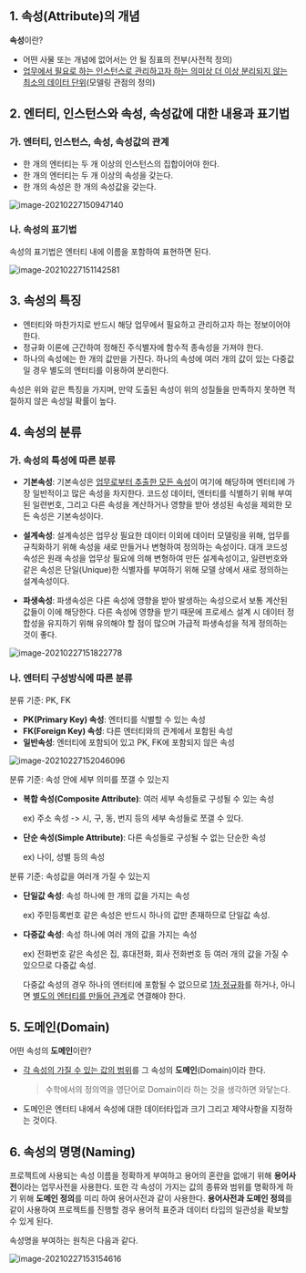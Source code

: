 ## 1. 속성(Attribute)의 개념

**속성**이란?



- 어떤 사물 또는 개념에 없어서는 안 될 징표의 전부(사전적 정의)
- <u>업무에서 필요로 하는 인스턴스로 관리하고자 하는 의미상 더 이상 분리되지 않는 최소의 데이터 단위</u>(모델링 관점의 정의)



## 2. 엔터티, 인스턴스와 속성, 속성값에 대한 내용과 표기법

### 가. 엔터티, 인스턴스, 속성, 속성값의 관계

- 한 개의 엔터티는 두 개 이상의 인스턴스의 집합이어야 한다.
- 한 개의 엔터티는 두 개 이상의 속성을 갖는다.
- 한 개의 속성은 한 개의 속성값을 갖는다.



![image-20210227150947140](C:\Users\user\AppData\Roaming\Typora\typora-user-images\image-20210227150947140.png)



### 나. 속성의 표기법



속성의 표기법은 엔터티 내에 이름을 포함하여 표현하면 된다.



![image-20210227151142581](C:\Users\user\AppData\Roaming\Typora\typora-user-images\image-20210227151142581.png)



## 3. 속성의 특징



- 엔터티와 마찬가지로 반드시 해당 업무에서 필요하고 관리하고자 하는 정보이어야 한다.
- 정규화 이론에 근간하여 정해진 주식별자에 함수적 종속성을 가져야 한다.
- 하나의 속성에는 한 개의 값만을 가진다. 하나의 속성에 여러 개의 값이 있는 다중값일 경우 별도의 엔터티를 이용하여 분리한다.



속성은 위와 같은 특징을 가지며, 만약 도출된 속성이 위의 성질들을 만족하지 못하면 적절하지 않은 속성일 확률이 높다.



## 4. 속성의 분류

### 가. 속성의 특성에 따른 분류



- **기본속성**: 기본속성은 <u>업무로부터 추출한 모든 속성</u>이 여기에 해당하며 엔터티에 가장 일반적이고 많은 속성을 차지한다. 코드성 데이터, 엔터티를 식별하기 위해 부여된 일련번호, 그리고 다른 속성을 계산하거나 영향을 받아 생성된 속성을 제외한 모든 속성은 기본속성이다.



- **설계속성**: 설계속성은 업무상 필요한 데이터 이외에 데이터 모델링을 위해, 업무를 규칙화하기 위해 속성을 새로 만들거나 변형하여 정의하는 속성이다. 대개 코드성 속성은 원래 속성을 업무상 필요에 의해 변형하여 만든 설계속성이고, 일련번호와 같은 속성은 단일(Unique)한 식별자를 부여하기 위해 모델 상에서 새로 정의하는 설계속성이다.



- **파생속성**: 파생속성은 다른 속성에 영향을 받아 발생하는 속성으로서 보통 계산된 값들이 이에 해당한다. 다른 속성에 영향을 받기 때문에 프로세스 설계 시 데이터 정합성을 유지하기 위해 유의해야 할 점이 많으며 가급적 파생속성을 적게 정의하는 것이 좋다.



![image-20210227151822778](C:\Users\user\AppData\Roaming\Typora\typora-user-images\image-20210227151822778.png)



### 나. 엔터티 구성방식에 따른 분류

분류 기준: PK, FK

- **PK(Primary Key) 속성**: 엔터티를 식별할 수 있는 속성
- **FK(Foreign Key) 속성**: 다른 엔터티와의 관계에서 포함된 속성
- **일반속성**: 엔터티에 포함되어 있고 PK, FK에 포함되지 않은 속성



![image-20210227152046096](C:\Users\user\AppData\Roaming\Typora\typora-user-images\image-20210227152046096.png)



분류 기준: 속성 안에 세부 의미를 쪼갤 수 있는지

- **복합 속성(Composite Attribute)**: 여러 세부 속성들로 구성될 수 있는 속성

  ex) 주소 속성 -> 시, 구, 동, 번지 등의 세부 속성들로 쪼갤 수 있다.

- **단순 속성(Simple Attribute)**: 다른 속성들로 구성될 수 없는 단순한 속성

  ex) 나이, 성별 등의 속성



분류 기준: 속성값을 여러개 가질 수 있는지

- **단일값 속성**: 속성 하나에  한 개의 값을 가지는 속성

  ex) 주민등록번호 같은 속성은 반드시 하나의 값만 존재하므로 단일값 속성.

- **다중값 속성**: 속성 하나에 여러 개의 값을 가지는 속성

  ex) 전화번호 같은 속성은 집, 휴대전화, 회사 전화번호 등 여러 개의 값을 가질 수 있으므로 다중값 속성.

  다중값 속성의 경우 하나의 엔터티에 포함될 수 없으므로 <u>1차 정규화</u>를 하거나, 아니면 <u>별도의 엔터티를 만들어 관계</u>로 연결해야 한다.



## 5. 도메인(Domain)

어떤 속성의 **도메인**이란?



- <u>각 속성의 가질 수 있는 값의 범위</u>를 그 속성의 **도메인**(Domain)이라 한다.

  > 수학에서의 정의역을 영단어로 Domain이라 하는 것을 생각하면 와닿는다.

  

- 도메인은 엔터티 내에서 속성에 대한 데이터타입과 크기 그리고 제약사항을 지정하는 것이다.



## 6. 속성의 명명(Naming)

프로젝트에 사용되는 속성 이름을 정확하게 부여하고 용어의 혼란을 없애기 위해 **용어사전**이라는 업무사전을 사용한다. 또한 각 속성이 가지는 값의 종류와 범위를 명확하게 하기 위해 **도메인 정의**를 미리 하여 용어사전과 같이 사용한다. **용어사전과 도메인 정의**를 같이 사용하여 프로젝트를 진행할 경우 용어적 표준과 데이터 타입의 일관성을 확보할 수 있게 된다.



속성명을 부여하는 원칙은 다음과 같다.



![image-20210227153154616](C:\Users\user\AppData\Roaming\Typora\typora-user-images\image-20210227153154616.png)

